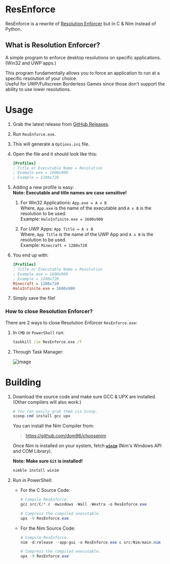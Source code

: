 # ResEnforce
ResEnforce is a rewrite of [Resolution Enforcer](https://github.com/Aetopia/Resolution-Enforcer) but in C & Nim instead of Python.

## What is Resolution Enforcer?
A simple program to enforce desktop resolutions on specific applications. (Win32 and UWP apps.)
       
This program fundamentally allows you to force an application to run at a specific resolution of your choice.         
Useful for UWP/Fullscreen Borderless Games since those don't support the ability to use lower resolutions.

# Usage
1. Grab the latest release from [GitHub Releases](https://github.com/Aetopia/ResEnforce/releases).
2. Run `ResEnforce.exe`.
3. This will generate a `Options.ini` file. 
4. Open the file and it should look like this:
   ```ini
   [Profiles]
   ; Title or Executable Name = Resolution
   ; Example.exe = 1600x900
   ; Example = 1280x720 
   ```
5. Adding a new profile is easy:       
    **Note: Executable and title names are case sensitive!**
   1. For Win32 Applications:
      `App.exe = A x B`                    
      Where, `App.exe` is the name of the executable and `A x B` is the resolution to be used.      
      Example: `HaloInfinite.exe = 1600x900`   

   2. For UWP Apps:
      `App Title = A x B`                           
       Where, `App Title` is the name of the UWP App and `A x B` is the resolution to be used.   
       Example: `Minecraft = 1280x720`

6. You end up with:
    ```ini
    [Profiles]
    ; Title or Executable Name = Resolution
   ; Example.exe = 1600x900
   ; Example = 1280x720 
    Minecraft = 1280x720
    HaloInfinite.exe = 1600x900
    ```

7. Simply save the file!

### How to close Resolution Enforcer?
There are 2 ways to close Resolution Enforcer `ResEnforce.exe`:

1. In `CMD` or `PowerShell` run:         
   ```cmd       
   taskkill /im ResEnforce.exe /f
   ```

2. Through Task Manager: 

   ![image](https://user-images.githubusercontent.com/41850963/188194347-cb314e6a-4303-4e5d-95b8-39025c1bfcec.png)


# Building
1. Download the source code and make sure GCC & UPX are installed. (Other compilers will also work.)
   ```powershell
   # You can easily grab them via Scoop.
   scoop.cmd install gcc upx
   ```
   You can install the Nim Compiler from:
   > https://github.com/dom96/choosenim
   
   Once Nim is installed on your system, fetch [**`winim`**](https://github.com/khchen/winim) (Nim's Windows API and COM Library).            

   **Note: Make sure `Git` is installed!**
   ```powershell
   nimble install winim
   ```

2. Run in PowerShell:     

   - For the C Source Code.
      ```powershell              
      # Compile ResEnforce.
      gcc src/C/*.c -mwindows -Wall -Wextra -o ResEnforce.exe

      # Compress the compiled executable.
      upx -9 ResEnforce.exe
      ```
   - For the Nim Source Code:             

      ```powershell
      # Compile ResEnforce.
      nim -d:release --app:gui -o ResEnforce.exe c src/Nim/main.nim

      # Compress the compiled executable.
      upx -9 ResEnforce.exe
      ```
